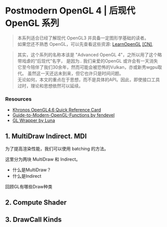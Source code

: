 

# Postmodern OpenGL 4 | 后现代 OpenGL 系列

> 本系列适合已经了解现代 OpenGL3 并具备一定图形学基础的读者。  
> 如果您还不熟悉 OpenGL，可以先查看这些资源:  [LearnOpenGL](https://learnopengl.com/) [[CN]](https://learnopengl-cn.github.io/),

> 其实，这个系列的名称本该是 "Advanced OpenGL 4"，之所以用了这个略带戏虐的“后现代”名字，
是因为.. 我们亲爱的OpenGL 或许会有一天消失 它至今陪伴了我们30余年，然而可能会被恐怖的Vulkan，亦或新秀wgpu取代。
虽然这一天还远未到来，但它也许只是时间问题。  
无论如何，本文的重点在于思想，而不是具体的API。因此，即使接口工具过时，理论和思想依然可以延续。

### Resources
- [Khronos OpenGL4.6 Quick Reference Card](https://www.khronos.org/files/opengl46-quick-reference-card.pdf)
- [Guide-to-Modern-OpenGL-Functions by fendevel](https://github.com/fendevel/Guide-to-Modern-OpenGL-Functions)  
- [GL Wrapper by Luna](https://github.com/Luna5ama/gl-wrapper/blob/main/shared/src/main/kotlin/dev/luna5ama/glwrapper/objects/FramebufferObject.kt)


## 1. MultiDraw Indirect. MDI

为了提高渲染性能，我们可以使用 batching 的方法。

这里分为两块 MultiDraw 和 Indirect。
- 什么是MultiDraw？
- 什么是Indirect

回顾GL有哪些Draw种类



## 2. Compute Shader

## 3. DrawCall Kinds


